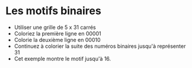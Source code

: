 # Les motifs binaires

- Utiliser une grille de 5 x 31 carrés
- Coloriez la première ligne en 00001
- Colorie la deuxième ligne en 00010
- Continuez à colorier la suite des numéros binaires jusqu'à représenter 31
- Cet exemple montre le motif jusqu'à 16.